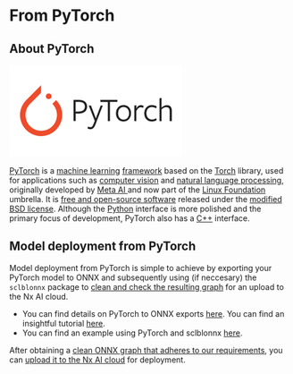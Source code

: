 # From PyTorch

## About PyTorch

![](../../.gitbook/assets/Unknown-1.png)

[PyTorch](https://pytorch.org) is a [machine learning](https://en.wikipedia.org/wiki/Machine_learning) [framework](https://en.wikipedia.org/wiki/Software_framework) based on the [Torch](https://en.wikipedia.org/wiki/Torch_\(machine_learning\)) library, used for applications such as [computer vision](https://en.wikipedia.org/wiki/Computer_vision) and [natural language processing](https://en.wikipedia.org/wiki/Natural_language_processing), originally developed by [Meta AI ](https://en.wikipedia.org/wiki/Meta_AI)and now part of the [Linux Foundation](https://en.wikipedia.org/wiki/Linux_Foundation) umbrella. It is [free and open-source software](https://en.wikipedia.org/wiki/Free_and_open-source_software) released under the [modified BSD license](https://en.wikipedia.org/wiki/Modified_BSD_license). Although the [Python](https://en.wikipedia.org/wiki/Python_\(programming_language\)) interface is more polished and the primary focus of development, PyTorch also has a [C++](https://en.wikipedia.org/wiki/C%2B%2B) interface.

## Model deployment from PyTorch

Model deployment from PyTorch is simple to achieve by exporting your PyTorch model to ONNX and subsequently using (if neccesary) the `sclblonnx` package to [clean and check the resulting graph](../onnx-requirements.md#automatic-checking-using-the-sclblonnx-check-function) for an upload to the Nx AI cloud.&#x20;

* You can find details on PyTorch to ONNX exports [here](https://pytorch.org/tutorials/advanced/super_resolution_with_onnxruntime.html). You can find an insightful tutorial [here](https://deci.ai/blog/how-to-convert-a-pytorch-model-to-onnx/).
* You can find an example using PyTorch and sclblonnx [here](https://github.com/scailable/sclblonnx/blob/master/examples/example_03.py).

After obtaining a [clean ONNX graph that adheres to our requirements](../onnx-requirements.md), you can [upload it to the Nx AI cloud](../../nx-ai-cloud/upload-your-model/) for deployment.

